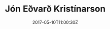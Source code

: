 ---
title: "Jón Eðvarð Kristínarson"
site_link: "https://www.artstation.com/artist/jonedvardk"
description: "3d environmental modeling & product visualization."
twitter_link: "https://twitter.com/jvstudebaker"
facebook_link: ""
tags: []
date: "2017-05-10T11:00:30Z"
cat: "J"
---